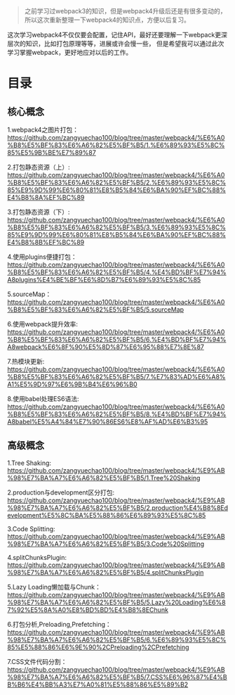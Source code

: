 >之前学习过webpack3的知识，但是webpack4升级后还是有很多变动的，所以这次重新整理一下webpack4的知识点，方便以后复习。

<p>这次学习webpack4不仅仅要会配置，记住API，最好还要理解一下webpack更深层次的知识，比如打包原理等等，进展或许会慢一些，
但是希望我可以通过此次学习掌握webpack，更好地应对以后的工作。
</p>

<h1>目录</h1>
<h2>核心概念</h2>

1.webpack4之图片打包：https://github.com/zangyuechao100/blog/tree/master/webpack4/%E6%A0%B8%E5%BF%83%E6%A6%82%E5%BF%B5/1.%E6%89%93%E5%8C%85%E5%9B%BE%E7%89%87

2.打包静态资源（上）: https://github.com/zangyuechao100/blog/tree/master/webpack4/%E6%A0%B8%E5%BF%83%E6%A6%82%E5%BF%B5/2.%E6%89%93%E5%8C%85%E9%9D%99%E6%80%81%E8%B5%84%E6%BA%90%EF%BC%88%E4%B8%8A%EF%BC%89

3.打包静态资源（下）: https://github.com/zangyuechao100/blog/tree/master/webpack4/%E6%A0%B8%E5%BF%83%E6%A6%82%E5%BF%B5/3.%E6%89%93%E5%8C%85%E9%9D%99%E6%80%81%E8%B5%84%E6%BA%90%EF%BC%88%E4%B8%8B%EF%BC%89

4.使用plugins便捷打包：https://github.com/zangyuechao100/blog/tree/master/webpack4/%E6%A0%B8%E5%BF%83%E6%A6%82%E5%BF%B5/4.%E4%BD%BF%E7%94%A8plugins%E4%BE%BF%E6%8D%B7%E6%89%93%E5%8C%85

5.sourceMap：https://github.com/zangyuechao100/blog/tree/master/webpack4/%E6%A0%B8%E5%BF%83%E6%A6%82%E5%BF%B5/5.sourceMap

6.使用webpack提升效率: https://github.com/zangyuechao100/blog/tree/master/webpack4/%E6%A0%B8%E5%BF%83%E6%A6%82%E5%BF%B5/6.%E4%BD%BF%E7%94%A8webpack%E6%8F%90%E5%8D%87%E6%95%88%E7%8E%87

7.热模块更新: https://github.com/zangyuechao100/blog/tree/master/webpack4/%E6%A0%B8%E5%BF%83%E6%A6%82%E5%BF%B5/7.%E7%83%AD%E6%A8%A1%E5%9D%97%E6%9B%B4%E6%96%B0

8.使用babel处理ES6语法: https://github.com/zangyuechao100/blog/tree/master/webpack4/%E6%A0%B8%E5%BF%83%E6%A6%82%E5%BF%B5/8.%E4%BD%BF%E7%94%A8babel%E5%A4%84%E7%90%86ES6%E8%AF%AD%E6%B3%95

<h2>高级概念</h2>

1.Tree Shaking: https://github.com/zangyuechao100/blog/tree/master/webpack4/%E9%AB%98%E7%BA%A7%E6%A6%82%E5%BF%B5/1.Tree%20Shaking

2.production与development区分打包: https://github.com/zangyuechao100/blog/tree/master/webpack4/%E9%AB%98%E7%BA%A7%E6%A6%82%E5%BF%B5/2.production%E4%B8%8Edevelopment%E5%8C%BA%E5%88%86%E6%89%93%E5%8C%85

3.Code Splitting: https://github.com/zangyuechao100/blog/tree/master/webpack4/%E9%AB%98%E7%BA%A7%E6%A6%82%E5%BF%B5/3.Code%20Splitting

4.splitChunksPlugin: https://github.com/zangyuechao100/blog/tree/master/webpack4/%E9%AB%98%E7%BA%A7%E6%A6%82%E5%BF%B5/4.splitChunksPlugin

5.Lazy Loading懒加载与Chunk：https://github.com/zangyuechao100/blog/tree/master/webpack4/%E9%AB%98%E7%BA%A7%E6%A6%82%E5%BF%B5/5.Lazy%20Loading%E6%87%92%E5%8A%A0%E8%BD%BD%E4%B8%8EChunk

6.打包分析,Preloading,Prefetching：https://github.com/zangyuechao100/blog/tree/master/webpack4/%E9%AB%98%E7%BA%A7%E6%A6%82%E5%BF%B5/6.%E6%89%93%E5%8C%85%E5%88%86%E6%9E%90%2CPreloading%2CPrefetching

7.CSS文件代码分割：https://github.com/zangyuechao100/blog/tree/master/webpack4/%E9%AB%98%E7%BA%A7%E6%A6%82%E5%BF%B5/7.CSS%E6%96%87%E4%BB%B6%E4%BB%A3%E7%A0%81%E5%88%86%E5%89%B2